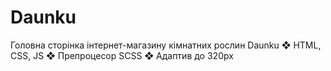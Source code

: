 # Daunku
Головна сторінка інтернет-магазину кімнатних рослин Daunku ❖ HTML, CSS, JS ❖ Препроцесор SCSS ❖ Адаптив до 320px <br />
